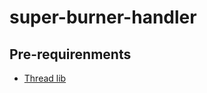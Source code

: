 # super-burner-handler

## Pre-requirenments
- [Thread lib](https://github.com/ivanseidel/ArduinoThread/archive/master.zip)